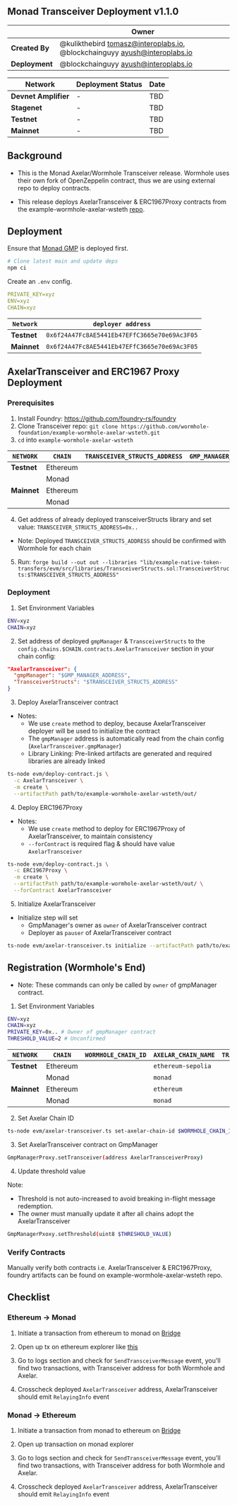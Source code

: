 ## Monad Transceiver Deployment v1.1.0

|                | **Owner**                                                                     |
|----------------|-------------------------------------------------------------------------------|
| **Created By** | @kulikthebird <tomasz@interoplabs.io>, @blockchainguyy <ayush@interoplabs.io> |
| **Deployment** | @blockchainguyy <ayush@interoplabs.io>                                        |

| **Network**          | **Deployment Status** | **Date** |
|----------------------|-----------------------|----------|
| **Devnet Amplifier** | -                     | TBD      |
| **Stagenet**         | -                     | TBD      |
| **Testnet**          | -                     | TBD      |
| **Mainnet**          | -                     | TBD      |

## Background

- This is the Monad Axelar/Wormhole Transceiver release. Wormhole uses their own fork of OpenZeppelin contract, thus we are using external repo to deploy contracts.

- This release deploys AxelarTransceiver & ERC1967Proxy contracts from the example-wormhole-axelar-wsteth [repo](https://github.com/wormhole-foundation/example-wormhole-axelar-wsteth).

## Deployment

Ensure that [Monad GMP](../evm/2025-05-Monad-GMP-v6.0.4.md) is deployed first.

```bash
# Clone latest main and update deps
npm ci
```

Create an `.env` config.

```yaml
PRIVATE_KEY=xyz
ENV=xyz
CHAIN=xyz
```

| `Network`   | `deployer address`                           |
|-------------|----------------------------------------------|
| **Testnet** | `0x6f24A47Fc8AE5441Eb47EFfC3665e70e69Ac3F05` |
| **Mainnet** | `0x6f24A47Fc8AE5441Eb47EFfC3665e70e69Ac3F05` |

## AxelarTransceiver and ERC1967 Proxy Deployment

### Prerequisites

1. Install Foundry: https://github.com/foundry-rs/foundry
2. Clone Transceiver repo: `git clone https://github.com/wormhole-foundation/example-wormhole-axelar-wsteth.git`
3. `cd` into `example-wormhole-axelar-wsteth` 

| `NETWORK`   | `CHAIN`  | `TRANSCEIVER_STRUCTS_ADDRESS` | `GMP_MANAGER_ADDRESS` |
|-------------|----------|-------------------------------|-----------------------|
| **Testnet** | Ethereum |                               |                       |
|             | Monad    |                               |                       |
| **Mainnet** | Ethereum |                               |                       |
|             | Monad    |                               |                       |

4. Get address of already deployed transceiverStructs library and set value:
`TRANSCEIVER_STRUCTS_ADDRESS=0x..`

- Note: Deployed `TRANSCEIVER_STRUCTS_ADDRESS` should be confirmed with Wormhole for each chain

5. Run: `forge build --out out --libraries "lib/example-native-token-transfers/evm/src/libraries/TransceiverStructs.sol:TransceiverStructs:$TRANSCEIVER_STRUCTS_ADDRESS"`

### Deployment

1. Set Environment Variables

```bash
ENV=xyz
CHAIN=xyz
```

2. Set address of deployed `gmpManager` & `TransceiverStructs` to the `config.chains.$CHAIN.contracts.AxelarTransceiver` section in your chain config:

```json
"AxelarTransceiver": {
  "gmpManager": "$GMP_MANAGER_ADDRESS",
  "TransceiverStructs": "$TRANSCEIVER_STRUCTS_ADDRESS"
}
```

3. Deploy AxelarTransceiver contract

- Notes:
    - We use `create` method to deploy, because AxelarTransceiver deployer will be used to initialize the contract
    - The `gmpManager` address is automatically read from the chain config (`AxelarTransceiver.gmpManager`)
    - Library Linking: Pre-linked artifacts are generated and required libraries are already linked

```bash
ts-node evm/deploy-contract.js \
  -c AxelarTransceiver \
  -m create \
  --artifactPath path/to/example-wormhole-axelar-wsteth/out/
```

4. Deploy ERC1967Proxy 

- Notes:
    - We use `create` method to deploy for ERC1967Proxy of AxelarTransceiver, to maintain consistency
    - `--forContract` is required flag & should have value `AxelarTransceiver`

```bash
ts-node evm/deploy-contract.js \
  -c ERC1967Proxy \
  -m create \
  --artifactPath path/to/example-wormhole-axelar-wsteth/out/ \
  --forContract AxelarTransceiver
```

5. Initialize AxelarTransceiver 

- Initialize step will set
    - GmpManager's owner as `owner` of AxelarTransceiver contract
    - Deployer as `pauser` of AxelarTransceiver contract

```bash
ts-node evm/axelar-transceiver.ts initialize --artifactPath path/to/example-wormhole-axelar-wsteth/out/
```

## Registration (Wormhole's End)

- Note: These commands can only be called by `owner` of gmpManager contract.

1. Set Environment Variables

```bash
ENV=xyz
CHAIN=xyz
PRIVATE_KEY=0x.. # Owner of gmpManager contract
THRESHOLD_VALUE=2 # Unconfirmed
```

| `NETWORK`   | `CHAIN`  | `WORMHOLE_CHAIN_ID` | `AXELAR_CHAIN_NAME` | `TRANSCEIVER_ADDRESS` |
|-------------|----------|---------------------|---------------------|-----------------------|
| **Testnet** | Ethereum |                     | `ethereum-sepolia`  |                       |
|             | Monad    |                     | `monad`             |                       |
| **Mainnet** | Ethereum |                     | `ethereum`          |                       |
|             | Monad    |                     | `monad`             |                       |

2. Set Axelar Chain ID

```bash
ts-node evm/axelar-transceiver.ts set-axelar-chain-id $WORMHOLE_CHAIN_ID $AXELAR_CHAIN_NAME $TRANSCEIVER_ADDRESS --artifactPath path/to/example-wormhole-axelar-wsteth/out/
```

3. Set AxelarTransceiver contract on GmpManager

```bash
GmpManagerProxy.setTransceiver(address AxelarTransceiverProxy)
```

4. Update threshold value

Note: 
- Threshold is not auto-increased to avoid breaking in-flight message redemption.
- The owner must manually update it after all chains adopt the AxelarTransceiver

```bash
GmpManagerPxoxy.setThreshold(uint8 $THRESHOLD_VALUE)
```

### Verify Contracts

Manually verify both contracts i.e. AxelarTransceiver & ERC1967Proxy, foundry artifacts can be found on example-wormhole-axelar-wsteth repo.

## Checklist

### Ethereum -> Monad 

1. Initiate a transaction from ethereum to monad on [Bridge](https://monadbridge.com/)

2. Open up tx on ethereum explorer like [this](https://sepolia.etherscan.io/tx/0x417d5fadffecc197921ddf6893bdc0a3cc1b74059d293fdacc49cfefa830129c)

3. Go to logs section and check for `SendTransceiverMessage` event, you'll find two transactions, with Transceiver address for both Wormhole and Axelar.

4. Crosscheck deployed `AxelarTransceiver` address, AxelarTransceiver should emit `RelayingInfo` event 

### Monad -> Ethereum

1. Initiate a transaction from monad to ethereum on [Bridge](https://monadbridge.com/)

2. Open up transaction on monad explorer

3. Go to logs section and check for `SendTransceiverMessage` event, you'll find two transactions, with Transceiver address for both Wormhole and Axelar.

4. Crosscheck deployed `AxelarTransceiver` address, AxelarTransceiver should emit `RelayingInfo` event 
